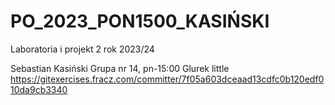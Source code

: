 # PO_2023_PON1500_KASIŃSKI
Laboratoria i projekt 2 rok 2023/24

Sebastian Kasiński
Grupa nr 14, pn-15:00
Glurek little
https://gitexercises.fracz.com/committer/7f05a603dceaad13cdfc0b120edf010da9cb3340
